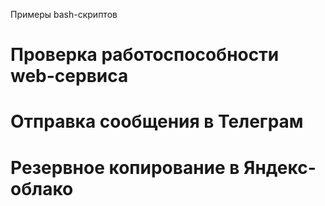 Примеры bash-скриптов

# Проверка работоспособности web-сервиса

# Отправка сообщения в Телеграм

# Резервное копирование в Яндекс-облако





